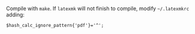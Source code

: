 Compile with `make`. If `latexmk` will not finish to compile, modify `~/.latexmkrc` adding:

	$hash_calc_ignore_pattern{'pdf'}='^';


